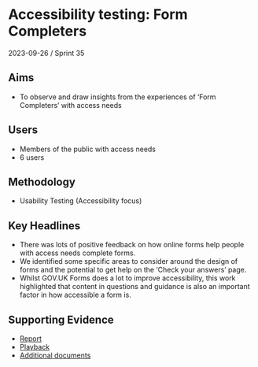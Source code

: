 # Accessibility testing: Form Completers

2023-09-26 / Sprint 35

## Aims
- To observe and draw insights from the experiences of ‘Form Completers’ with access needs

## Users
- Members of the public with access needs
- 6 users

## Methodology
- Usability Testing (Accessibility focus)

## Key Headlines 

- There was lots of positive feedback on how online forms help people with access needs complete forms.
- We identified some specific areas to consider around the design of forms and the potential to get help on the ‘Check your answers’ page.
- Whilst GOV.UK Forms does a lot to improve accessibility, this work highlighted that content in questions and guidance is also an important factor in how accessible a form is.

## Supporting Evidence
- [Report](https://docs.google.com/presentation/d/1Sd4y8xXPDyxw_yThsA5qNmatAqjb-rpYvctYMflgCJQ/edit#slide=id.g283a4c56425_1_44)
- [Playback](https://drive.google.com/file/d/1TocDUiJ88K3NcgQQcaDGImtmOtSyOKVL/view)
- [Additional documents](https://drive.google.com/drive/folders/1z75hnXHANbBTE3U_hFx-RkLgiSM-XVQk)
